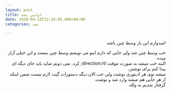 ```yaml
---
layout: post
title: اولین پست
date: 2020-04-18T22:24:05.000+00:00
categories: تست

---
```

<div dir="rtl">

امیدوارم این بار وسط چین باشه

خب وسط چین شد ولی جایی که دارم اینو می نویسم وسط چین نیست و این خیلی آزار میده.  
 البته خب میشه به صورت موقت direction:rtl; کرد. نمی دونم شاید باید جای دیگه ای پیدا کنم برای نوشتن.  
میشه توی هر ادیتوری نوشت ولی خب الان دیگه دستورات گیت لازم نیست ضمن اینکه از هر جایی هم میشه وارد شد و نوشت.   
گرفتار شدیم به ولله

</div>